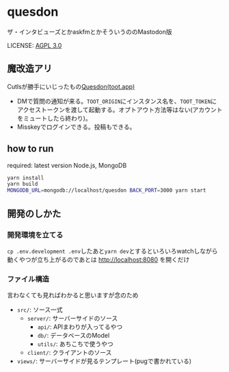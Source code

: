 # quesdon

ザ・インタビューズとかaskfmとかそういうののMastodon版

LICENSE: [AGPL 3.0](LICENSE)

## 魔改造アリ

Cutlsが勝手にいじったもの[Quesdon(toot.app)](https://quesdon.toot.app)

* DMで質問の通知が来る。`TOOT_ORIGIN`にインスタンス名を、`TOOT_TOKEN`にアクセストークンを渡して起動する。オプトアウト方法等はない(アカウントをミュートしたら終わり)。
* Misskeyでログインできる。投稿もできる。

## how to run

required: latest version Node.js, MongoDB

```sh
yarn install
yarn build
MONGODB_URL=mongodb://localhost/quesdon BACK_PORT=3000 yarn start
```

## 開発のしかた

### 開発環境を立てる

`cp .env.development .env`したあと`yarn dev`とするといろいろwatchしながら動くやつが立ち上がるのであとは <http://localhost:8080> を開くだけ

### ファイル構造

言わなくても見ればわかると思いますが念のため

- `src/`: ソース一式
    - `server/`: サーバーサイドのソース
        - `api/`: APIまわりが入ってるやつ
        - `db/`: データベースのModel
        - `utils/`: あちこちで使うやつ
    - `client/`: クライアントのソース
- `views/`: サーバーサイドが見るテンプレート(pugで書かれている)